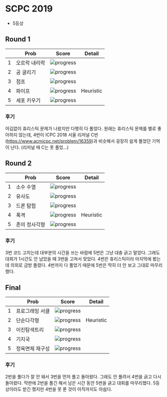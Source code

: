# SCPC 2019
- 5등상

## Round 1
||Prob|Score|Detail|
|---|---|---|---|
1|오르락 내리락|![progress](https://progress-bar.dev/100/?scale=100&suffix=/100)|
2|공 굴리기|![progress](https://progress-bar.dev/150/?scale=150&suffix=/150)|
3|점프|![progress](https://progress-bar.dev/150/?scale=150&suffix=/150)|
4|파이프|![progress](https://progress-bar.dev/200/?scale=200&suffix=/200)|Heuristic
5|세포 키우기|![progress](https://progress-bar.dev/200/?scale=200&suffix=/200)|

### 후기
어김없이 휴리스틱 문제가 나왔지만 다행히 다 풀었다. 원래는 휴리스틱 문제를 별로 좋아하지 않는데, 4번이 ICPC 2018 서울 리저널 C번(https://www.acmicpc.net/problem/16359)과 비슷해서 굉장히 쉽게 풀었던 기억이 난다. (리저널 때 C는 못 풀었...)

## Round 2
||Prob|Score|Detail|
|---|---|---|---|
1|소수 수열|![progress](https://progress-bar.dev/100/?scale=100&suffix=/100)|
2|유사도|![progress](https://progress-bar.dev/150/?scale=150&suffix=/150)|
3|드론 탐험|![progress](https://progress-bar.dev/200/?scale=200&suffix=/200)|
4|폭격|![progress](https://progress-bar.dev/250/?scale=250&suffix=/250)|Heuristic
5|존의 정사각형|![progress](https://progress-bar.dev/184/?scale=300&suffix=/300)|

### 후기
3번 코드 고치는데 대부분의 시간을 쓰는 바람에 5번은 그냥 대충 긁고 말았다. 그래도 대회가 1시간도 안 남았을 때 3번을 고쳐서 맞았다. 4번은 휴리스틱이라 마지막에 봤는데 의외로 금방 풀렸다. 4번까지 다 풀었기 때문에 5번은 딱히 더 안 보고 그대로 마무리 했다.

## Final
||Prob|Score|Detail|
|---|---|---|---|
1|프로그래밍 서클|![progress](https://progress-bar.dev/100/?scale=100&suffix=/100)|
2|단순다각형|![progress](https://progress-bar.dev/200/?scale=197&suffix=/200)|Heuristic
3|이진탐색트리|![progress](https://progress-bar.dev/300/?scale=300&suffix=/300)|
4|기지국|![progress](https://progress-bar.dev/23/?scale=400&suffix=/400)|
5|정육면체 재구성|![progress](https://progress-bar.dev/30/?scale=500&suffix=/500)|

### 후기
2번을 풀다가 잘 안 돼서 3번을 먼저 풀고 돌아왔다. 그래도 안 풀려서 4번을 긁고 다시 돌아왔다. 막판에 2번을 풀긴 해서 남은 시간 동안 5번을 긁고 대회를 마무리했다. 5등상이라도 받긴 했지만 4번을 못 푼 것이 아직까지도 아쉽다.